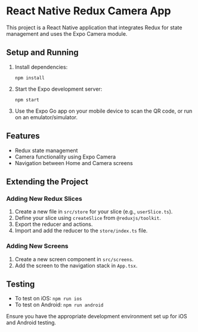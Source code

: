 # React Native Redux Camera App

This project is a React Native application that integrates Redux for state management and uses the Expo Camera module.

## Setup and Running

1. Install dependencies:
   ```
   npm install
   ```

2. Start the Expo development server:
   ```
   npm start
   ```

3. Use the Expo Go app on your mobile device to scan the QR code, or run on an emulator/simulator.

## Features

- Redux state management
- Camera functionality using Expo Camera
- Navigation between Home and Camera screens

## Extending the Project

### Adding New Redux Slices

1. Create a new file in `src/store` for your slice (e.g., `userSlice.ts`).
2. Define your slice using `createSlice` from `@reduxjs/toolkit`.
3. Export the reducer and actions.
4. Import and add the reducer to the `store/index.ts` file.

### Adding New Screens

1. Create a new screen component in `src/screens`.
2. Add the screen to the navigation stack in `App.tsx`.

## Testing

- To test on iOS: `npm run ios`
- To test on Android: `npm run android`

Ensure you have the appropriate development environment set up for iOS and Android testing.